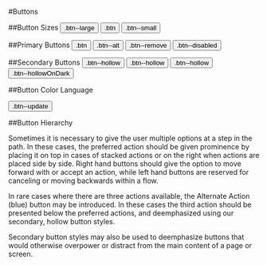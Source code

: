 #Buttons

##Button Sizes
 <button class="btn btn--large">.btn--large</button>
 <button class="btn btn--primary">.btn</button>
 <button class="btn btn--small">.btn--small</button>

##Primary Buttons
 <button class="btn btn--primary">.btn</button>
 <button class="btn btn--alt">.btn--alt</button>
 <button class="btn btn--remove">.btn--remove</button>
 <button class="btn btn--disabled">.btn--disabled</button>

##Secondary Buttons
 <button class="btn btn--hollow">.btn--hollow</button>
 <button class="btn btn--hollow">.btn--hollow</button>
 <button class="btn btn--hollow">.btn--hollow</button>
 <button class="btn btn--hollowOnDark">.btn--hollowOnDark</button>

##Button Color Language

 <button class="btn btn--update">.btn--update</button>

##Button Hierarchy

Sometimes it is necessary to give the user multiple options at a step in the path. In these cases, the preferred action should be given prominence by placing it on top in cases of stacked actions or on the right when actions are placed side by side. Right hand buttons should give the option to move forward with or accept an action, while left hand buttons are reserved for canceling or moving backwards within a flow.

In rare cases where there are three actions available, the Alternate Action (blue) button may be introduced. In these cases the third action should be presented below the preferred actions, and deemphasized using our secondary, hollow button styles.

Secondary button styles may also be used to deemphasize buttons that would otherwise overpower or distract from the main content of a page or screen.

